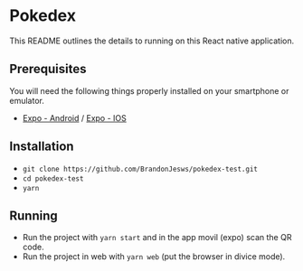 # Pokedex

This README outlines the details to running on this React native application.

## Prerequisites

You will need the following things properly installed on your smartphone or emulator.

* [Expo - Android](https://play.google.com/store/apps/details?id=host.exp.exponent) / [Expo - IOS](https://itunes.com/apps/exponent)
	
## Installation

* `git clone https://github.com/BrandonJesws/pokedex-test.git`
* `cd pokedex-test`
* `yarn`
	
## Running

* Run the project with `yarn start` and in the app movil (expo) scan the QR code.
* Run the project in web with `yarn web` (put the browser in divice mode).